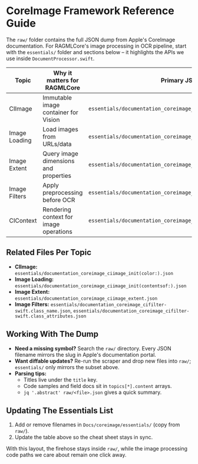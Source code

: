 # CoreImage Framework Reference Guide

The `raw/` folder contains the full JSON dump from Apple's CoreImage documentation. For RAGMLCore's image processing in OCR pipeline, start with the `essentials/` folder and sections below – it highlights the APIs we use inside `DocumentProcessor.swift`.

| Topic | Why it matters for RAGMLCore | Primary JSON file |
| --- | --- | --- |
| CIImage | Immutable image container for Vision | `essentials/documentation_coreimage_ciimage.json` |
| Image Loading | Load images from URLs/data | `essentials/documentation_coreimage_ciimage_init(contentsof:).json` |
| Image Extent | Query image dimensions and properties | `essentials/documentation_coreimage_ciimage_extent.json` |
| Image Filters | Apply preprocessing before OCR | `essentials/documentation_coreimage_cifilter-swift.class.json` |
| CIContext | Rendering context for image operations | `essentials/documentation_coreimage_cicontext.json` |

## Related Files Per Topic

- **CIImage:** `essentials/documentation_coreimage_ciimage_init(color:).json`
- **Image Loading:** `essentials/documentation_coreimage_ciimage_init(contentsof:).json`
- **Image Extent:** `essentials/documentation_coreimage_ciimage_extent.json`
- **Image Filters:** `essentials/documentation_coreimage_cifilter-swift.class_name.json`, `essentials/documentation_coreimage_cifilter-swift.class_attributes.json`

## Working With The Dump

- **Need a missing symbol?** Search the `raw/` directory. Every JSON filename mirrors the slug in Apple's documentation portal.
- **Want diffable updates?** Re-run the scraper and drop new files into `raw/`; `essentials/` only mirrors the subset above.
- **Parsing tips:**
  - Titles live under the `title` key.
  - Code samples and field docs sit in `topics[*].content` arrays.
  - `jq '.abstract' raw/<file>.json` gives a quick summary.

## Updating The Essentials List

1. Add or remove filenames in `Docs/coreimage/essentials/` (copy from `raw/`).
2. Update the table above so the cheat sheet stays in sync.

With this layout, the firehose stays inside `raw/`, while the image processing code paths we care about remain one click away.
